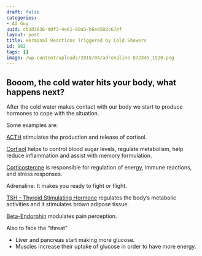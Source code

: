 ```yaml
---
draft: false
categories:
- AI Guy
uuid: cb3d3836-d0f3-4e61-80a5-b6e8588c67ef
layout: post
title: Hormonal Reactions Triggered by Cold Showers
id: 982
tags: []
image: /wp-content/uploads/2018/04/adrenaline-872345_1920.png
---
```


## Booom, the cold water hits your body, what happens next?

After the cold water makes contact with our body we start to produce hormones to cope with the situation.

Some examples are:

[ACTH](https://en.wikipedia.org/wiki/Adrenocorticotropic_hormone) stimulates the production and release of cortisol.

[Cortisol](https://en.wikipedia.org/wiki/Cortisol) helps to control blood sugar levels, regulate metabolism, help reduce inflammation and assist with memory formulation.

[Corticosterone](https://en.wikipedia.org/wiki/Corticosterone) is responsible for regulation of energy, immune reactions, and stress responses.

Adrenaline: It makes you ready to fight or flight.

[TSH - Thyroid Stimulating Hormone](https://en.wikipedia.org/wiki/Thyroid-stimulating_hormone) regulates the body’s metabolic activities and it stimulates brown adipose tissue.

[Beta-Endorphin](https://en.wikipedia.org/wiki/Beta-Endorphin) modulates pain perception.

Also&nbsp;to face the "threat"

- Liver and pancreas start making more glucose.
- Muscles increase their uptake of glucose in order to have more energy.
